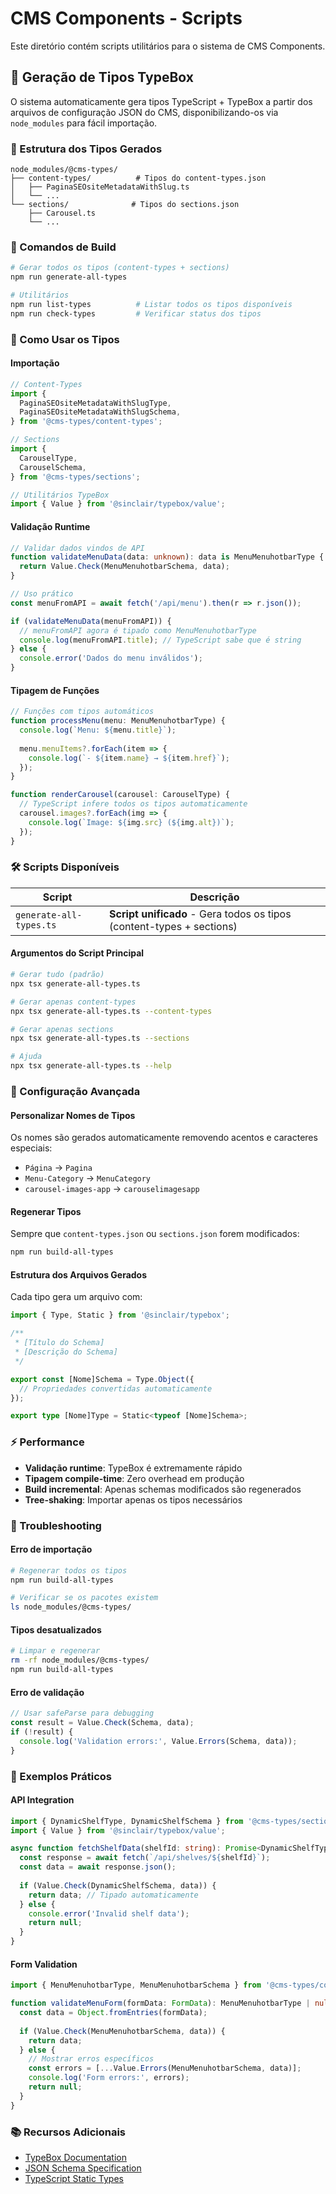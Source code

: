 # CMS Components - Scripts

Este diretório contém scripts utilitários para o sistema de CMS Components.

## 🚀 Geração de Tipos TypeBox

O sistema automaticamente gera tipos TypeScript + TypeBox a partir dos arquivos de configuração JSON do CMS, disponibilizando-os via `node_modules` para fácil importação.

### 📁 Estrutura dos Tipos Gerados

```
node_modules/@cms-types/
├── content-types/          # Tipos do content-types.json
│   ├── PaginaSEOsiteMetadataWithSlug.ts
│   └── ...
└── sections/              # Tipos do sections.json  
    ├── Carousel.ts
    └── ...
```

### 🔨 Comandos de Build

```bash
# Gerar todos os tipos (content-types + sections)
npm run generate-all-types

# Utilitários
npm run list-types          # Listar todos os tipos disponíveis
npm run check-types         # Verificar status dos tipos
```

### 📖 Como Usar os Tipos

#### Importação

```typescript
// Content-Types
import { 
  PaginaSEOsiteMetadataWithSlugType,
  PaginaSEOsiteMetadataWithSlugSchema,
} from '@cms-types/content-types';

// Sections
import { 
  CarouselType,
  CarouselSchema,
} from '@cms-types/sections';

// Utilitários TypeBox
import { Value } from '@sinclair/typebox/value';
```

#### Validação Runtime

```typescript
// Validar dados vindos de API
function validateMenuData(data: unknown): data is MenuMenuhotbarType {
  return Value.Check(MenuMenuhotbarSchema, data);
}

// Uso prático
const menuFromAPI = await fetch('/api/menu').then(r => r.json());

if (validateMenuData(menuFromAPI)) {
  // menuFromAPI agora é tipado como MenuMenuhotbarType
  console.log(menuFromAPI.title); // TypeScript sabe que é string
} else {
  console.error('Dados do menu inválidos');
}
```

#### Tipagem de Funções

```typescript
// Funções com tipos automáticos
function processMenu(menu: MenuMenuhotbarType) {
  console.log(`Menu: ${menu.title}`);
  
  menu.menuItems?.forEach(item => {
    console.log(`- ${item.name} → ${item.href}`);
  });
}

function renderCarousel(carousel: CarouselType) {
  // TypeScript infere todos os tipos automaticamente
  carousel.images?.forEach(img => {
    console.log(`Image: ${img.src} (${img.alt})`);
  });
}
```

### 🛠️ Scripts Disponíveis

| Script | Descrição |
|--------|-----------|
| `generate-all-types.ts` | **Script unificado** - Gera todos os tipos (content-types + sections) |

#### Argumentos do Script Principal

```bash
# Gerar tudo (padrão)
npx tsx generate-all-types.ts

# Gerar apenas content-types
npx tsx generate-all-types.ts --content-types

# Gerar apenas sections  
npx tsx generate-all-types.ts --sections

# Ajuda
npx tsx generate-all-types.ts --help
```

### 🔧 Configuração Avançada

#### Personalizar Nomes de Tipos

Os nomes são gerados automaticamente removendo acentos e caracteres especiais:

- `Página` → `Pagina`
- `Menu-Category` → `MenuCategory`
- `carousel-images-app` → `carouselimagesapp`

#### Regenerar Tipos

Sempre que `content-types.json` ou `sections.json` forem modificados:

```bash
npm run build-all-types
```

#### Estrutura dos Arquivos Gerados

Cada tipo gera um arquivo com:

```typescript
import { Type, Static } from '@sinclair/typebox';

/**
 * [Título do Schema]
 * [Descrição do Schema]
 */

export const [Nome]Schema = Type.Object({
  // Propriedades convertidas automaticamente
});

export type [Nome]Type = Static<typeof [Nome]Schema>;
```

### ⚡ Performance

- **Validação runtime**: TypeBox é extremamente rápido
- **Tipagem compile-time**: Zero overhead em produção
- **Build incremental**: Apenas schemas modificados são regenerados
- **Tree-shaking**: Importar apenas os tipos necessários

### 🐛 Troubleshooting

#### Erro de importação
```bash
# Regenerar todos os tipos
npm run build-all-types

# Verificar se os pacotes existem
ls node_modules/@cms-types/
```

#### Tipos desatualizados
```bash
# Limpar e regenerar
rm -rf node_modules/@cms-types/
npm run build-all-types
```

#### Erro de validação
```typescript
// Usar safeParse para debugging
const result = Value.Check(Schema, data);
if (!result) {
  console.log('Validation errors:', Value.Errors(Schema, data));
}
```

### 🎯 Exemplos Práticos

#### API Integration

```typescript
import { DynamicShelfType, DynamicShelfSchema } from '@cms-types/sections';
import { Value } from '@sinclair/typebox/value';

async function fetchShelfData(shelfId: string): Promise<DynamicShelfType | null> {
  const response = await fetch(`/api/shelves/${shelfId}`);
  const data = await response.json();
  
  if (Value.Check(DynamicShelfSchema, data)) {
    return data; // Tipado automaticamente
  } else {
    console.error('Invalid shelf data');
    return null;
  }
}
```

#### Form Validation

```typescript
import { MenuMenuhotbarType, MenuMenuhotbarSchema } from '@cms-types/content-types';

function validateMenuForm(formData: FormData): MenuMenuhotbarType | null {
  const data = Object.fromEntries(formData);
  
  if (Value.Check(MenuMenuhotbarSchema, data)) {
    return data;
  } else {
    // Mostrar erros específicos
    const errors = [...Value.Errors(MenuMenuhotbarSchema, data)];
    console.log('Form errors:', errors);
    return null;
  }
}
```

### 📚 Recursos Adicionais

- [TypeBox Documentation](https://github.com/sinclairzx81/typebox)
- [JSON Schema Specification](https://json-schema.org/)
- [TypeScript Static Types](https://www.typescriptlang.org/docs/handbook/2/types-from-types.html)

